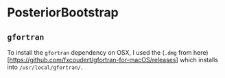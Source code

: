 # PosteriorBootstrap

## `gfortran`
To install the `gfortran` dependency on OSX, I used the (`.dmg` from here)[https://github.com/fxcoudert/gfortran-for-macOS/releases] which installs into `/usr/local/gfortran/`.